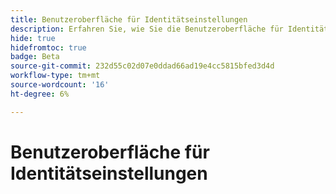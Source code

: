 ```yaml
---
title: Benutzeroberfläche für Identitätseinstellungen
description: Erfahren Sie, wie Sie die Benutzeroberfläche für Identitätseinstellungen verwenden.
hide: true
hidefromtoc: true
badge: Beta
source-git-commit: 232d55c02d07e0ddad66ad19e4cc5815bfed3d4d
workflow-type: tm+mt
source-wordcount: '16'
ht-degree: 6%

---
```


# Benutzeroberfläche für Identitätseinstellungen
